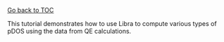 [Go back to TOC](../../../../README.md)

This tutorial demonstrates how to use Libra to compute various types of pDOS using the data from QE calculations.



